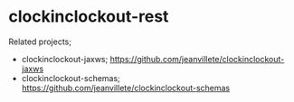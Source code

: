 # clockinclockout-rest

Related projects;
- clockinclockout-jaxws; https://github.com/jeanvillete/clockinclockout-jaxws
- clockinclockout-schemas; https://github.com/jeanvillete/clockinclockout-schemas
